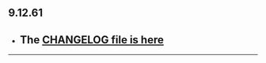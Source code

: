 ## 9.12.61

- ## The [CHANGELOG file is here](https://flutter-sound.canardoux.xyz/changelog.html)

-----------------------------------------------------------------------------------------------------------------------------------
